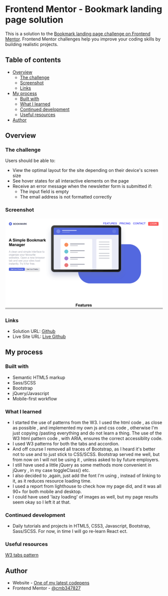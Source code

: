 # Frontend Mentor - Bookmark landing page solution

This is a solution to the [Bookmark landing page challenge on Frontend Mentor](https://www.frontendmentor.io/challenges/bookmark-landing-page-5d0b588a9edda32581d29158). Frontend Mentor challenges help you improve your coding skills by building realistic projects. 

## Table of contents

- [Overview](#overview)
  - [The challenge](#the-challenge)
  - [Screenshot](#screenshot)
  - [Links](#links)
- [My process](#my-process)
  - [Built with](#built-with)
  - [What I learned](#what-i-learned)
  - [Continued development](#continued-development)
  - [Useful resources](#useful-resources)
- [Author](#author)

## Overview

### The challenge

Users should be able to:

- View the optimal layout for the site depending on their device's screen size
- See hover states for all interactive elements on the page
- Receive an error message when the newsletter form is submitted if:
  - The input field is empty
  - The email address is not formatted correctly

### Screenshot

![screenshot](./images/screenshot.PNG "screenshot")

### Links

- Solution URL: [Github](https://github.com/cmb347827/bookmark-landing-page-master-without-bootstrap)
- Live Site URL: [Live Github](https://cmb347827.github.io/bookmark-landing-page-master-without-bootstrap/)

## My process

### Built with

- Semantic HTML5 markup
- Sass/SCSS
- Bootstrap
- jQuery/Javascript
- Mobile-first workflow


### What I learned
  
- I started the use of patterns from the W3. I used the html code , as close as possible , and implemented my own js and css code , otherwise I'm just copying /pasting everything and do not learn a thing. The use of the W3 html pattern code , with ARIA, ensures the correct accessiblity code.
- I used W3 patterns for both the tabs and accordion. 
- And off course I removed all traces of Bootstrap, as I heard it's better not to use and to just stick to CSS/SCSS.
  Bootstrap served me well, but from now on I will not be using it , unless asked to by future employers.
- I still have used a little jQuery as some methods more convenient in jQuery , in my case toggleClass() etc.
- I also decided to ,again, just add the font I'm using , instead of linking to it, as it reduces resource loading time.
- I used a report from lighthouse to check how my page did, and it was all 90+ for both mobile and desktop.
- I could have used 'lazy loading' of images as well, but my page results seem okay so I left it at that.
  
  

### Continued development

- Daily tutorials and projects in HTML5, CSS3, Javascript, Bootstrap, Sass/SCSS. For now, in time I will go re-learn React ect.

### Useful resources

 [W3 tabs pattern](https://www.w3.org/WAI/ARIA/apg/patterns/tabs/)



## Author

- Website - [One of my latest codepens](https://codepen.io/cynthiab72/pen/oNybYON)
- Frontend Mentor - [@cmb347827](https://www.frontendmentor.io/profile/cmb347827)

